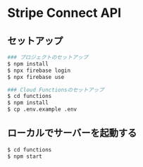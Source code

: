 # Stripe Connect API

## セットアップ

```sh
### プロジェクトのセットアップ
$ npm install
$ npx firebase login
$ npx firebase use
```

```sh
### Cloud Functionsのセットアップ
$ cd functions
$ npm install
$ cp .env.example .env
```

## ローカルでサーバーを起動する

```sh
$ cd functions
$ npm start
```


